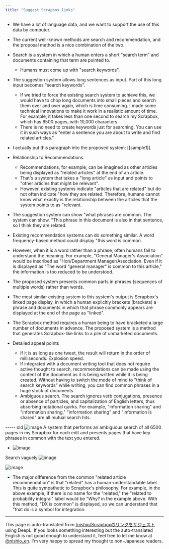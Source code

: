 ```yaml
---
title: "Suggest Scrapbox links"
---
```


- We have a lot of language data, and we want to support the use of this data by computer.
- The current well-known methods are search and recommendation, and the proposal method is a nice combination of the two.
- Search is a system in which a human enters a short "search term" and documents containing that term are pointed to.
    - Humans must come up with "search keywords".
- The suggestion system allows long sentences as input. Part of this long input becomes "search keywords".
    - If we tried to force the existing search system to achieve this, we would have to chop long documents into small pieces and search them over and over again, which is time consuming. I made some technical innovations to make it work in a realistic amount of time. For example, it takes less than one second to search my Scrapbox, which has 6500 pages, with 10,000 characters.
    - There is no need to create keywords just for searching. You can use it in such ways as "enter a sentence you are about to write and find related articles."
- I actually put this paragraph into the proposed system: [[sample1]].

- Relationship to Recommendations.
    - Recommendations, for example, can be imagined as other articles being displayed as "related articles" at the end of an article.
    - That's a system that takes a "long article" as input and points to "other articles that might be relevant".
    - However, existing systems indicate "articles that are related" but do not often indicate "how they are related. Therefore, humans cannot know what exactly is the relationship between the articles that the system points to as "relevant.
- The suggestion system can show "what phrases are common. The system can show, "This phrase in this document is also in that sentence, so I think they are related.
- Existing recommendation systems can do something similar. A word frequency-based method could display "this word is common.
- However, when it is a word rather than a phrase, often humans fail to understand the meaning. For example, "General Manager's Association" would be inscribed as "Hon/Department Manager/Association. Even if it is displayed as "The word "general manager" is common to this article," the information is too reduced to be understood.
- The proposed system presents common parts in phrases (sequences of multiple words) rather than words.

- The most similar existing system to this system's output is Scrapbox's linked page display, in which a human explicitly brackets (brackets) a phrase and documents in which that phrase commonly appears are displayed at the end of the page as "linked".
- The Scrapbox method requires a human being to have bracketed a large number of documents in advance. The proposed system is a method that generates Scrapbox-like links to a pile of unmarketed documents.

- Detailed appeal points
    - If it is as long as one tweet, the result will return in the order of milliseconds. Explosion speed.
    - If integrated with a document writing tool that does not require active thought to search, recommendations can be made using the content of the document as it is being written while it is being created. Without having to switch the mode of mind to "think of search keywords" while writing, you can find common phrases in a huge stock of documents.
    - Ambiguous search. The search ignores verb conjugations, presence or absence of particles, and capitalization of English letters, thus absorbing notational quirks. For example, "information sharing" and "information sharing," "information sharing" and "information is shared" are all mutual search hits.


----- old
![image](https://gyazo.com/74fc2630ca4191cb6327b7c5c4dae1e3/thumb/1000)
A system that performs an ambiguous search of all 6500 pages in my Scrapbox for each edit and presents pages that have key phrases in common with the text you entered.
- ![image](https://gyazo.com/d68155570764c1439288c9021c57dc4a/thumb/1000)

Search vaguely
![image](https://gyazo.com/48cdb3505c123a4abc14aa2840a0b208/thumb/1000)

![image](https://gyazo.com/88b3e9528035d928ef0909d6a146d01d/thumb/1000)
- The major difference from the common "related article recommendation" is that "related" has a human-understandable label. This is quite sympathetic to Scrapbox's philosophy. For example, in the above example, if there is no name for the "related," the "related to probability integral" label would be "Why? in the example above. With this method, "DX is common" is displayed, so we can understand that "that dx is a symbol for integration.

---
This page is auto-translated from [/nishio/Scrapboxのリンクをサジェスト](https://scrapbox.io/nishio/Scrapboxのリンクをサジェスト) using DeepL. If you looks something interesting but the auto-translated English is not good enough to understand it, feel free to let me know at [@nishio_en](https://twitter.com/nishio_en). I'm very happy to spread my thought to non-Japanese readers.